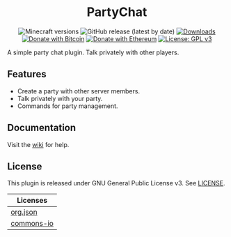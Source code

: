 <h1 align="center">PartyChat</h1>

<p align="center">
	<img src="https://img.shields.io/badge/Minecraft-1.8--1.17-orange" alt="Minecraft versions">
	<img src="https://img.shields.io/github/v/release/hyperdefined/PartyChat" alt="GitHub release (latest by date)">
	<a href="https://github.com/hyperdefined/PartyChat/releases"><img src="https://img.shields.io/github/downloads/hyperdefined/PartyChat/total?logo=github" alt="Downloads"></a>
	<a href="https://en.cryptobadges.io/donate/1F29aNKQzci3ga5LDcHHawYzFPXvELTFoL"><img src="https://en.cryptobadges.io/badge/micro/1F29aNKQzci3ga5LDcHHawYzFPXvELTFoL" alt="Donate with Bitcoin"></a>
	<a href="https://en.cryptobadges.io/donate/0x0f58B66993a315dbCc102b4276298B5Ff8895F41"><img src="https://en.cryptobadges.io/badge/micro/0x0f58B66993a315dbCc102b4276298B5Ff8895F41" alt="Donate with Ethereum"></a>
	<a href="https://www.gnu.org/licenses/gpl-3.0"><img src="https://img.shields.io/badge/License-GPLv3-blue.svg" alt="License: GPL v3"></a>
</p>

A simple party chat plugin. Talk privately with other players.

## Features
* Create a party with other server members.
* Talk privately with your party.
* Commands for party management.

## Documentation
Visit the [wiki](https://github.com/hyperdefined/PartyChat/wiki) for help.

## License
This plugin is released under GNU General Public License v3. See [LICENSE](https://github.com/hyperdefined/PartyChat/blob/master/LICENSE).

| Licenses |
| ----------- |
| [org.json](https://github.com/stleary/JSON-java/blob/master/LICENSE) |
| [commons-io](https://github.com/apache/commons-io/blob/master/LICENSE.txt) | 
